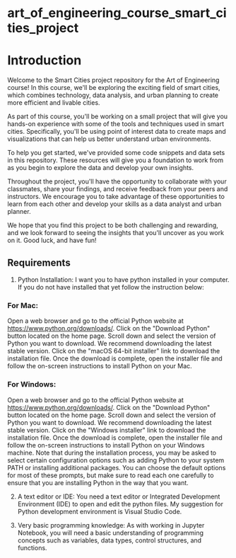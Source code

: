 # art_of_engineering_course_smart_cities_project

# Introduction

Welcome to the Smart Cities project repository for the Art of Engineering course! In this course, we'll be exploring the exciting field of smart cities, which combines technology, data analysis, and urban planning to create more efficient and livable cities.

As part of this course, you'll be working on a small project that will give you hands-on experience with some of the tools and techniques used in smart cities. Specifically, you'll be using point of interest data to create maps and visualizations that can help us better understand urban environments.

To help you get started, we've provided some code snippets and data sets in this repository. These resources will give you a foundation to work from as you begin to explore the data and develop your own insights.

Throughout the project, you'll have the opportunity to collaborate with your classmates, share your findings, and receive feedback from your peers and instructors. We encourage you to take advantage of these opportunities to learn from each other and develop your skills as a data analyst and urban planner.

We hope that you find this project to be both challenging and rewarding, and we look forward to seeing the insights that you'll uncover as you work on it. Good luck, and have fun!

## Requirements
1) Python Installation: I want you to have python installed in your computer. If you do not have installed that yet follow the instruction below:
### For Mac:
Open a web browser and go to the official Python website at https://www.python.org/downloads/.
Click on the "Download Python" button located on the home page.
Scroll down and select the version of Python you want to download. We recommend downloading the latest stable version.
Click on the "macOS 64-bit installer" link to download the installation file.
Once the download is complete, open the installer file and follow the on-screen instructions to install Python on your Mac.

### For Windows:
Open a web browser and go to the official Python website at https://www.python.org/downloads/.
Click on the "Download Python" button located on the home page.
Scroll down and select the version of Python you want to download. We recommend downloading the latest stable version.
Click on the "Windows installer" link to download the installation file.
Once the download is complete, open the installer file and follow the on-screen instructions to install Python on your Windows machine.
Note that during the installation process, you may be asked to select certain configuration options such as adding Python to your system PATH or installing additional packages. You can choose the default options for most of these prompts, but make sure to read each one carefully to ensure that you are installing Python in the way that you want.

2) A text editor or IDE: You need a text editor or Integrated Development Environment (IDE) to open and edit the python files. My suggestion for Python development environment is Visual Studio Code.

3) Very basic programming knowledge: As with working in Jupyter Notebook, you will need a basic understanding of programming concepts such as variables, data types, control structures, and functions.
